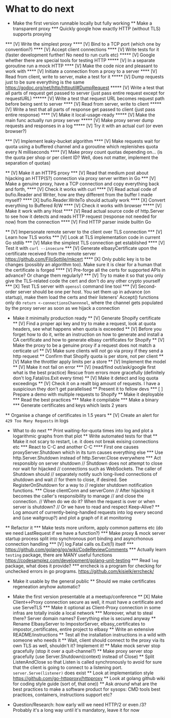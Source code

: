 What to do next
================

* Make the first version runnable locally but fully working
** Make a transparent proxy
*** Quickly google how exactly HTTP (without TLS) supports proxying

*** [V] Write the simplest proxy
**** [V] Bind to a TCP port (which one by convention?)
**** [V] Accept client connections
**** [V] Write tests for it (faster development further! No need to run curls etc)
***** [V] Google whether there are special tools for testing HTTP
***** [V] In a separate goroutine run a mock HTTP
**** [V] Make the code nice and pleasant to work with
**** [V] Initiate a connection from a proxy to a server
**** [V] Read from client, write to server, make a test for it
***** [V] Dump requests just to be sure everything is the same https://godoc.org/net/http/httputil#DumpRequest
***** [V] Write a test that all parts of request get passed to server (just pass entire request except for requestURL)
****** [V] Write a test that request URL becomes request path before being sent to server
**** [V] Read from server, write to client
***** [V] Write a test that all parts of response get passed to client (just pass entire response)
**** [V] Make it local-usage-ready
***** [V] Make the main func actually run proxy server
***** [V] Make proxy server dump requests and responses in a log
***** [V] Try it with an actual curl (or even browser?)

*** [V] Implement leaky-bucket algorithm
**** [V] Make requests wait for quota using a buffered channel and a goroutine which replenishes quota every N milliseconds
**** [V] Make proxy count quotas depending on... (is the quota per shop or per client ID? Well, does not matter, implement the separation of quotas)

** [V] Make it an HTTPS proxy
*** [V] Read that medium post about hijacking an HTTP(S?) connection via proxy server written in Go
*** [V] Make a genuine proxy, have a TCP connection and copy everything back and forth,
**** [V] Check it works with curl
**** [V] Read actual code of bufio.Reader and Writer, how are they different from the buffer I made myself?
**** [X] bufio.Reader.WriteTo should actually work
**** [X] Convert everything to Buffered R/W
**** [V] Check it works with browser
***** [V] Make it work with any Host
**** [V] Read actual source code of http.Server to see how it detects and reads HTTP request (response not needed for now) from the connection
**** [V] Find HTTP parser inside builtin Go

** [V] Impersonate remote server to the client over TLS connection
*** [V] Learn how TLS works
*** [V] Look at TLS implementation code in current Go stdlib
*** [V] Make the simplest TLS connection get established
**** [V] Test it with `curl --insecure`
*** [V] Generate elbasyCertificate upon the certificate received from the remote server https://github.com/FiloSottile/mkcert
**** [X] Only public key is to be changes (possibly an algorithm too). Make sure it is clear for a human that the certificate is forged
**** [V] Pre-forge all the certs for supported APIs in advance? Or change them regularly?
*** [V] Try to make it so that you only give the TLS-related code the cert and don't do any other crypto yourself
*** [X] Test TLS server with `openssl` command line tool
*** [V] Second-order server should be one per host. You set them up in advance (on startup), make them load the certs and their listeners' Accept() functions only do `return <-connectionsChannnnel`, where the channel gets populated by the proxy server as soon as we hijack a connection

* Make it minimally production ready
** [V] Generate Shopify certificate
** [V] Find a proper api key and try to make a request, look at quota headers, see what happens when quota is exceeded
** [V] Before you forget how to do it, write an instruction on how to generate and install a CA certificate and how to generate elbasy certificates for Shopify
** [V] Make the proxy to be a genuine proxy if a request does not match a certicate url
** [V] Make sure clients will *not* go via proxy if they send a http request
** Confirm that Shopify quota is per store, not per client
** [V] Make the throttler apply limits per a store
** [V] Implement the model
** [V] Make it not fail on error
*** [V] (read/find out/ask/google first what is the best practice) Rescue from errors more gracefully (definitely don't log.Fatal/os.Exit every time)
** [V] Make it detect and log quota exceedings
** [V] Check it on a reallt big amount of requests. I have a suspicioun they don't get parallelised
** Present it to fellow devs
*** [ ] Prepare a demo with multiple requests to Shopify
** Make it deployable
*** Read the best practices
*** Make it compilable
*** Make a binary
*** Generate certificates and keys which lasts 2 years

** Organise a change of certificates in 1.5 years
** [V] Create an alert for `429 Too Many Requests` in logs

* What to do next
** Print waiting-for-quota times into log and plot a logarithmic graphs from that plot
** Write automated tests for that
** Make it not scary to restart, i.e. it does not break exising connections etc
*** React to C-C and another C-C
**** First one causes proxyServer.Shutdown which in its turn causes everything else
*** Use http.Server.Shutdown instead of http.Server.Close everywhere
*** Act responsibly on server shutdown
// Shutdown does not attempt to close nor wait for hijacked
// connections such as WebSockets. The caller of Shutdown should
// separately notify such long-lived connections of shutdown and wait
// for them to close, if desired. See RegisterOnShutdown for a way to
// register shutdown notification functions.
*** Close clientConn and serverConn
// After hijacking it becomes the caller's responsibility to manage
// and close the connection.
// When do we do it? When the request is over or when server is shutdown?
// Or we have to read and respect Keep-Alive?
** Log amount of currently-being-handled requests into log every second and (use waitgroup?) and plot a graph of it at monitoring

** Refactor it
*** Make tests more uniform, apply common patterns etc (do we need LastRequest if we have a function?)
*** Make proxy & mock server startup process split into synchronous port binding and asyncrhonous connection handling
*** [V] log.Fatal calls os.Exit(1) itself
*** https://github.com/golang/go/wiki/CodeReviewComments
*** Actually learn `testing` package, there are MANY useful functions
https://codesamplez.com/development/golang-unit-testing
*** Read `log` package, what does it provide?
*** errcheck is a program for checking for unchecked errors in go programs. https://github.com/kisielk/errcheck/

* Make it usable by the general public
** Should we make certificates regeneation anyhow automatic?

* Make the first version presentable at a meetup/conference
** [X] Make Client<->Proxy connection secure as well, it must have a certificate and use ServeTLS
*** Make it optional as Client-Proxy connection in some infras are totally inside a local network
*** Moreover, what to steal there? Server domain names? Everything else is secured anyway
** Rename ElbasyServer to ImpostorServer, elbasy_certificates to impostor_certificates, entire project to elbasy
** Write an extensive README/instructions
** Test all the installation instructions in a wild with someone who needs it
** Wait, client should connect to the proxy via its own TLS as well, shouldn't it? Implement it!
** Make mock server stop gracefully (stop it over a quit-channel?)
** Make proxy server stop gracefully (use Server.Shutdown(context) instead of Close)
** Split ListenAndClose so that Listen is called synchronously to avoid for sure that the client is going to connect to a listening port. `server.Serve(listener)` does exist
** Look at implementation style https://github.com/go-httpproxy/httpproxy
** Look at golang github wiki for coding style guide (sort of, that one))
** Ask _around_ what are the best practices to make a software product for sysops: CMD tools best practices, containers, instructions support etc?

* Question/Research: how early will we need HTTP/2 or even /3? Probably it's a long way until it's mandatory, leave it for now
